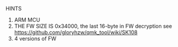 HINTS

1. ARM MCU
2. THE FW SIZE IS 0x34000, the last 16-byte in FW decryption see https://github.com/gloryhzw/qmk_tool/wiki/SK108
3. 4 versions of FW
